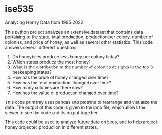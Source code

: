 # ise535
Analyzing Honey Data from 1995-2022

This python project analyzes an extensive dataset that contains data pertaining to the state, total production, production per colony, number of colonies, and price of honey, as well as several other statistics. This code answers several different questions:
1. Do honeybees produce less honey per colony today?
2. Which states produce the most honey?
3. What is the distribution in the number of colonies at sights in the top 6 beekeeping states?
4. How has the price of honey changed over time?
5. How has the total production changed over time?
6. How many colonies are there now?
7. How has the value of production changed over time?

This code primarily uses pandas and plotnine to rearrange and visualize the data. 
The output of this code is given in the ipnb file, which allows the viewer to see the code and its output together. 

This code could be used to analyze future data on bees, and to help project honey projected production in different states. 
